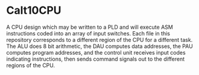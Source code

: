 # Calt10CPU
A CPU design which may be written to a PLD and will execute ASM instructions coded into an array of input switches.
Each file in this repository corresponds to a different region of the CPU for a different task. The ALU does 8 bit arithmetic, 
the DAU computes data addresses, the PAU computes program addresses, and the control unit receives input codes indicating instructions, 
then sends command signals out to the different regions of the CPU.
